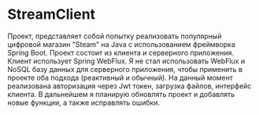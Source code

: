 # StreamClient

Проект, представляет собой попытку реализовать популярный цифровой магазин "Steam" на Java с использованием фреймворка Spring Boot. Проект состоит из клиента и серверного приложения. Клиент использует Spring WebFlux. Я не стал использовать WebFlux и NoSQL базу данных для серверного приложения, чтобы применить в проекте оба подхода (реактивный и обычный). На данный момент реализована авторизация через Jwt токен, загрузка файлов, интерфейс клиента. В дальнейшем я планирую обновлять проект и добавлять новые функции, а также исправлять ошибки.
